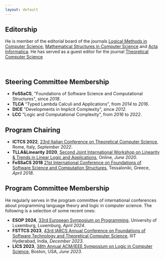 ```yaml
---
layout: default
---
```


## Editorship
<p class="indentfirst">He is member of the editorial board of the journals <a href="https://lmcs.episciences.org">Logical Methods in Computer Science</a>, <a href="https://www.cambridge.org/core/journals/mathematical-structures-in-computer-science">Mathematical Structures in Computer Science</a> and <a href="https://www.springer.com/journal/236">Acta Informatica</a>. He has served as a guest editor for the journal <a href="https://www.sciencedirect.com/journal/theoretical-computer-science">Theoretical Computer Science</a></p>
<br>

## Steering Committee Membership
<ul>
<li> <b>FoSSaCS</b>, "Foundations of Software Science and Computational Structures", since <em>2018</em>.</li>
<li> <b>TLCA</b> "Typed Lambda Calculi and Applications", from <em>2014</em> to <em>2016</em>.</li>
<li> <b>DICE</b> "Developments in Implicit Complexity", since <em>2012</em>.</li>
<li> <b>LCC</b> "Logic and Computational Complexity", from <em>2016</em> to <em>2022</em>.</li>
</ul>

## Program Chairing
<ul>
<li> <b>ICTCS 2022</b>, <a href="https://easyconferences.eu/ictcs2022/">23rd Italian Conference on Theoretical Computer Science</a>, Rome, Italy, <em>September 2022</em>.</li>
<li> <b>TLLA&Linearity 2020</b>, <a href="https://easyconferences.eu/ictcs2022/">Second Joint International Workshop on Linearity & Trends in Linear Logic and Applications</a>, Online, <em>June 2020</em>.</li>
<li> <b>FoSSaCS 2018</b> <a href="https://www.etaps.org/2018/fossacs">21st International Conference on Foundations of Software Science and Computation Structures</a>, Tessaloniki, Greece, <em>April 2018</em>.</li>
</ul>

## Program Committee Membership
<p class="indentfirst">He regularly serves in the program committee of international conferences about programming language theory and logic in computer science. The following is a selection of some recent ones:
<ul>
<li> <b>ESOP 2024</b>, <a href="https://etaps.org/2024/conferences/esop/">33rd European Symposium on Programming</a>, University of Luxemburg, Luxemburg, <em>April 2024</em>.</li>
<li> <b>FSTTCS 2023</b>, <a href="https://www.fsttcs.org.in/2023/">43rd IARCS Annual Conference on Foundations of Software Technology and Theoretical Computer Science</a>, IIIT Hyderabad, India, <em>December 2023</em>.</li>
<li> <b>LICS 2023</b>, <a href="https://lics.siglog.org/lics23/">38th Annual ACM/IEEE Symposium on Logic in Computer Science</a>, Boston, USA, <em>June 2023.</li>
</ul>
</p>